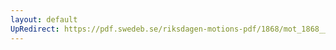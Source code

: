 ```yaml
---
layout: default
UpRedirect: https://pdf.swedeb.se/riksdagen-motions-pdf/1868/mot_1868__ak__00155/mot_1868__ak__00155_005.pdf
---
```

